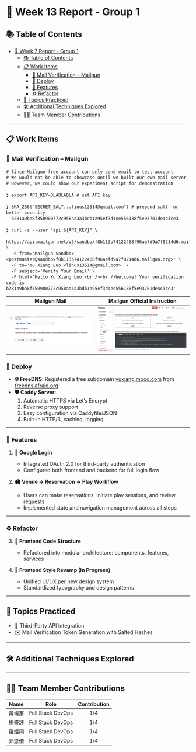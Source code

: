# 🚀 Week 13 Report - Group 1

## 📚 Table of Contents

- [🚀 Week 7 Report - Group 1](#-week-7-report---group-1)
  - [📚 Table of Contents](#-table-of-contents)
  - [📋 Work Items](#-work-items)
    - [📨 Mail Verification – Mailgun](#-mail-verification--mailgun)
    - [🚀 Deploy](#-deploy)
    - [🔧 Features](#-features)
    - [♻️ Refactor](#-refactor)
  - [🎯 Topics Practiced](#-topics-practiced)
  - [🛠️ Additional Techniques Explored](#-additional-techniques-explored)
  - [👨‍💻 Team Member Contributions](#-team-member-contributions)

---

## 📋 Work Items

### 📨 Mail Verification – Mailgun
```shell
# Since Mailgun free account can only send email to test account
# We would not be able to showcase until we built our own mail server
# However, we could show our experiment script for demonstration

❯ export API_KEY=BLABLABLA # set API key

❯ SHA_256("SECRET_SALT...linus13514@gmail.com") # prepend salt for better security
  b281a9ba8f350900772c958aa3a3bdb1a95ef3d4ee556188f5e93701de4c3ce3

❯ curl -s --user "api:${API_KEY}" \
  https://api.mailgun.net/v3/sandboxf8b113b74122468f96aefd9a7f8214d6.mailgun.org/messages \
  -F from='Mailgun Sandbox <postmaster@sandboxf8b113b74122468f96aefd9a7f8214d6.mailgun.org>' \
  -F to='Yu Xiang Luo <linus13514@gmail.com>' \
  -F subject='Verify Your Email' \
  -F html='Hello Yu Xiang Luo:<br /><br />Welcome! Your verification code is b281a9ba8f350900772c958aa3a3bdb1a95ef3d4ee556188f5e93701de4c3ce3'
```

|       Mailgun Mail       | Mailgun Official Instruction | 
|:------------------------:|:----------------------------:|
| ![demo4](demo/demo1.png) |   ![demo6](demo/demo2.png)   |

### 🚀 Deploy

- **🌐 FreeDNS**: Registered a free subdomain [yuxiang.mooo.com](https://yuxiang.mooo.com) from [freedns.afraid.org](https://freedns.afraid.org)
- **🛡️ Caddy Server**:
  1. Automatic HTTPS via Let’s Encrypt
  2. Reverse proxy support
  3. Easy configuration via Caddyfile/JSON
  4. Built-in HTTP/3, caching, logging

---

### 🔧 Features

1. **🔐 Google Login**
   - Integrated OAuth 2.0 for third-party authentication
   - Configured both frontend and backend for full login flow

2. **🏟️ Venue → Reservation → Play Workflow**
   - Users can make reservations, initiate play sessions, and review requests
   - Implemented state and navigation management across all steps

---

### ♻️ Refactor

3. **🧱 Frontend Code Structure**
   - Refactored into modular architecture: components, features, services

4. **🎨 Frontend Style Revamp (In Progress)**
   - Unified UI/UX per new design system
   - Standardized typography and design patterns

---

## 🎯 Topics Practiced

- 🔗 Third-Party API Integration
- ✉️ Mail Verification Token Generation with Salted Hashes

---

## 🛠️ Additional Techniques Explored



---

## 👨‍💻 Team Member Contributions

| Name  | Role              | Contribution |
|-------|-------------------|:------------:|
| 黃靖家 | Full Stack DevOps |     1/4      |
| 楊盛評 | Full Stack DevOps |     1/4      |
| 羅煜翔 | Full Stack DevOps |     1/4      |
| 郭恩偕 | Full Stack DevOps |     1/4      |
